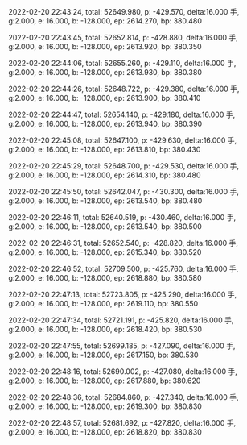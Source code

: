 2022-02-20 22:43:24, total: 52649.980, p: -429.570, delta:16.000 手, g:2.000, e: 16.000, b: -128.000, ep: 2614.270, bp: 380.480

2022-02-20 22:43:45, total: 52652.814, p: -428.880, delta:16.000 手, g:2.000, e: 16.000, b: -128.000, ep: 2613.920, bp: 380.350

2022-02-20 22:44:06, total: 52655.260, p: -429.110, delta:16.000 手, g:2.000, e: 16.000, b: -128.000, ep: 2613.930, bp: 380.380

2022-02-20 22:44:26, total: 52648.722, p: -429.380, delta:16.000 手, g:2.000, e: 16.000, b: -128.000, ep: 2613.900, bp: 380.410

2022-02-20 22:44:47, total: 52654.140, p: -429.180, delta:16.000 手, g:2.000, e: 16.000, b: -128.000, ep: 2613.940, bp: 380.390

2022-02-20 22:45:08, total: 52647.100, p: -429.630, delta:16.000 手, g:2.000, e: 16.000, b: -128.000, ep: 2613.810, bp: 380.430

2022-02-20 22:45:29, total: 52648.700, p: -429.530, delta:16.000 手, g:2.000, e: 16.000, b: -128.000, ep: 2614.310, bp: 380.480

2022-02-20 22:45:50, total: 52642.047, p: -430.300, delta:16.000 手, g:2.000, e: 16.000, b: -128.000, ep: 2613.540, bp: 380.480

2022-02-20 22:46:11, total: 52640.519, p: -430.460, delta:16.000 手, g:2.000, e: 16.000, b: -128.000, ep: 2613.540, bp: 380.500

2022-02-20 22:46:31, total: 52652.540, p: -428.820, delta:16.000 手, g:2.000, e: 16.000, b: -128.000, ep: 2615.340, bp: 380.520

2022-02-20 22:46:52, total: 52709.500, p: -425.760, delta:16.000 手, g:2.000, e: 16.000, b: -128.000, ep: 2618.880, bp: 380.580

2022-02-20 22:47:13, total: 52723.805, p: -425.290, delta:16.000 手, g:2.000, e: 16.000, b: -128.000, ep: 2619.110, bp: 380.550

2022-02-20 22:47:34, total: 52721.191, p: -425.820, delta:16.000 手, g:2.000, e: 16.000, b: -128.000, ep: 2618.420, bp: 380.530

2022-02-20 22:47:55, total: 52699.185, p: -427.090, delta:16.000 手, g:2.000, e: 16.000, b: -128.000, ep: 2617.150, bp: 380.530

2022-02-20 22:48:16, total: 52690.002, p: -427.080, delta:16.000 手, g:2.000, e: 16.000, b: -128.000, ep: 2617.880, bp: 380.620

2022-02-20 22:48:36, total: 52684.860, p: -427.340, delta:16.000 手, g:2.000, e: 16.000, b: -128.000, ep: 2619.300, bp: 380.830

2022-02-20 22:48:57, total: 52681.692, p: -427.820, delta:16.000 手, g:2.000, e: 16.000, b: -128.000, ep: 2618.820, bp: 380.830